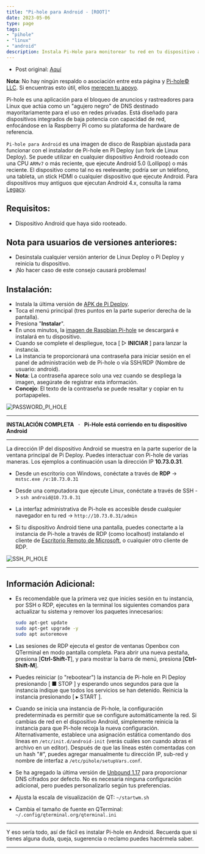 ```yaml
---
title: "Pi-hole para Android - [ROOT]"
date: 2023-05-06
type: page
tags: 
- "pihole"
- "linux"
- "android"
description: Instala Pi-Hole para monitorear tu red en tu dispositivo android (rooteado).
---
```


- Post original: [Aquí](https://github.com/DesktopECHO/Pi-hole-for-Android)

**Nota**: No hay ningún respaldo o asociación entre esta página y [Pi-hole© LLC](https://pi-hole.net/). Si encuentras esto útil, ellos [merecen tu apoyo](https://pi-hole.net/donate/).

Pi-hole es una aplicación para el bloqueo de anuncios y rastreadores para Linux que actúa como un "agujero negro" de DNS destinado mayoritariamente para el uso en redes privadas. Está diseñado para dispositivos integrados de baja potencia con capacidad de red, enfocándose en la Raspberry Pi como su plataforma de hardware de referencia.

`Pi-hole para Android` es una imagen de disco de Raspbian ajustada para funcionar con el instalador de Pi-hole en Pi Deploy (un fork de Linux Deploy). Se puede utilizar en cualquier dispositivo Android rooteado con una CPU `ARMv7` o más reciente, que ejecute Android 5.0 (Lollipop) o más reciente. El dispositivo como tal no es reelevante; podría ser un teléfono, una tableta, un stick HDMI o cualquier dispositivo que ejecute Android. Para dispositivos muy antiguos que ejecutan Android 4.x, consulta la rama [Legacy](https://github.com/DesktopECHO/Pi-hole-for-Android/tree/legacy).

## Requisitos: 

- Dispositivo Android que haya sido rooteado. 

## Nota para usuarios de versiones anteriores: 

- Desinstala cualquier versión anterior de Linux Deploy o Pi Deploy y reinicia tu dispositivo. 
- ¡No hacer caso de este consejo causará problemas!

## Instalación:

- Instala la última versión de [APK de Pi Deploy](https://github.com/DesktopECHO/Pi-hole-for-Android/releases/latest/download/pideploy.apk).
- Toca el menú principal (tres puntos en la parte superior derecha de la pantalla).
- Presiona "**Instalar**".
- En unos minutos, la [imagen de Raspbian Pi-hole](https://github.com/DesktopECHO/Pi-hole-for-Android/releases/latest/download/raspbian.tgz) se descargará e instalará en tu dispositivo.
- Cuando se complete el despliegue, toca [ ▷ **INICIAR** ] para lanzar la instancia.
- La instancia te proporcionará una contraseña para iniciar sesión en el panel de administración web de Pi-hole o vía SSH/RDP (Nombre de usuario: android).
- **Nota**: La contraseña aparece solo una vez cuando se despliega la imagen, asegúrate de registrar esta información.
- **Concejo**: El texto de la contraseña se puede resaltar y copiar en tu portapapeles.

![PASSWORD_PI_HOLE](https://user-images.githubusercontent.com/33142753/196851777-e46b145f-4c99-4b6f-9add-ed2f009dae4b.png)

---

**INSTALACIÓN COMPLETA    ·    Pi-Hole está corriendo en tu dispositivo Android**

---

La dirección IP del dispositivo Android se muestra en la parte superior de la ventana principal de Pi Deploy. Puedes interactuar con Pi-hole de varias maneras. Los ejemplos a continuación usan la dirección IP **10.73.0.31**.

- Desde un escritorio con Windows, conéctate a través de **RDP** -> `mstsc.exe /v:10.73.0.31`

- Desde una computadora que ejecute Linux, conéctate a través de SSH -> `ssh android@10.73.0.31`

- La interfaz administrativa de Pi-hole es accesible desde cualquier navegador en tu red -> `http://10.73.0.31/admin`

- Si tu dispositivo Android tiene una pantalla, puedes conectarte a la instancia de Pi-hole a través de RDP (como localhost) instalando el cliente de [Escritorio Remoto de Microsoft](https://play.google.com/store/apps/details?id=com.microsoft.rdc.androidx), o cualquier otro cliente de RDP.

![SSH_PI_HOLE](https://user-images.githubusercontent.com/33142753/196856874-72c307e3-2227-4ef1-a7b5-401e745f918f.png)

---

## Información Adicional:

- Es recomendable que la primera vez que inicies sesión en tu instancia, por SSH o RDP, ejecutes en la terminal los siguientes comandos para actualizar tu sistema y remover los paquetes innecesarios:

	```bash
	sudo apt-get update
	sudo apt-get upgrade -y
	sudo apt autoremove
	```
  
- Las sesiones de RDP ejecuta el gestor de ventanas Openbox con QTerminal en modo pantalla completa. Para abrir una nueva pestaña, presiona [**Ctrl-Shift-T**], y para mostrar la barra de menú, presiona [**Ctrl-Shift-M**].

- Puedes reiniciar (o "rebootear") la instancia de Pi-hole en Pi Deploy presionando [ ■ STOP ] y esperando unos segundos para que la instancia indique que todos los servicios se han detenido. Reinicia la instancia presionando [ ▸ START ].

- Cuando se inicia una instancia de Pi-hole, la configuración predeterminada es permitir que se configure automáticamente la red. Si cambias de red en el dispositivo Android, simplemente reinicia la instancia para que Pi-hole recoja la nueva configuración.
  Alternativamente, establece una asignación estática comentando dos líneas en `/etc/init.d/android-init` (verás cuáles son cuando abras el archivo en un editor). Después de que las líneas estén comentadas con un hash "#", puedes agregar manualmente tu dirección IP, sub-red y nombre de interfaz a `/etc/pihole/setupVars.conf`.

- Se ha agregado la última versión de [Unbound 1.17](https://www.nlnetlabs.nl/projects/unbound/about) para proporcionar DNS cifrados por defecto. No es necesaria ninguna configuración adicional, pero puedes personalizarlo según tus preferencias.

- Ajusta la escala de visualización de QT: `~/startwm.sh`

- Cambia el tamaño de fuente en QTerminal: `~/.config/qterminal.org/qterminal.ini`

---


Y eso sería todo, así de fácil es instalar Pi-hole en Android. Recuerda que si tienes alguna duda, queja, sugerencia o reclamo puedes hacérmela saber.

---
